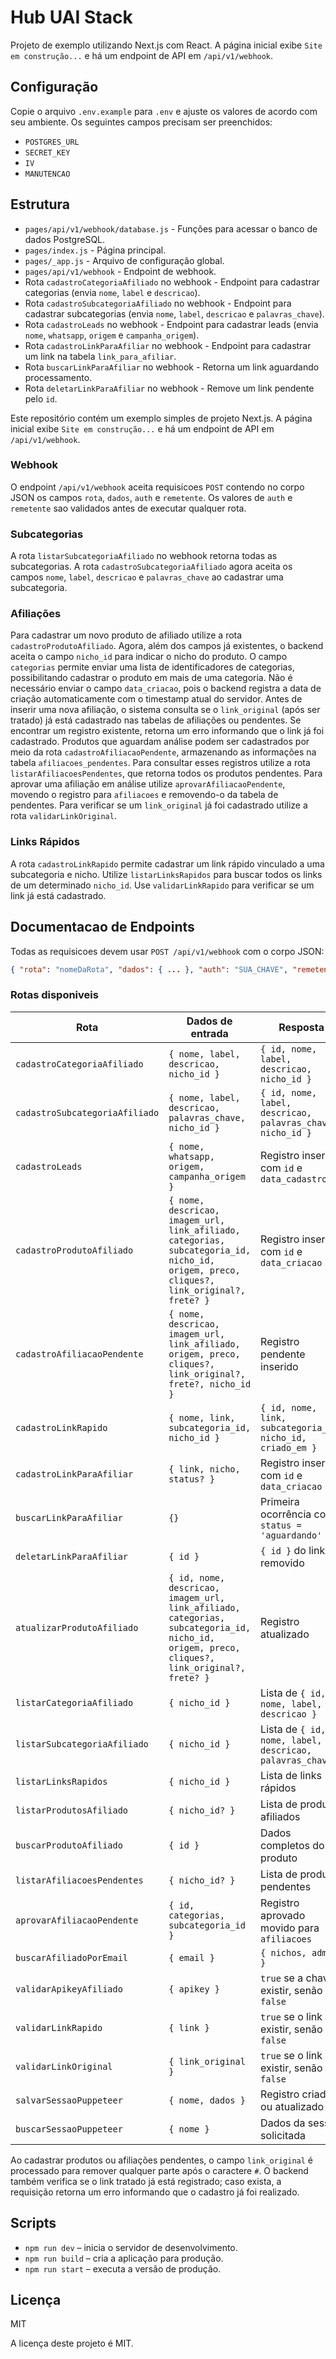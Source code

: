 # Hub UAI Stack


Projeto de exemplo utilizando Next.js com React.
A página inicial exibe `Site em construção...` e há um endpoint de API em `/api/v1/webhook`.

## Configuração

Copie o arquivo `.env.example` para `.env` e ajuste os valores de acordo com seu ambiente. Os seguintes campos precisam ser preenchidos:

- `POSTGRES_URL`
- `SECRET_KEY`
- `IV`
- `MANUTENCAO`

## Estrutura

- `pages/api/v1/webhook/database.js` - Funções para acessar o banco de dados PostgreSQL.
- `pages/index.js` - Página principal.
- `pages/_app.js` - Arquivo de configuração global.
- `pages/api/v1/webhook` - Endpoint de webhook.
- Rota `cadastroCategoriaAfiliado` no webhook - Endpoint para cadastrar categorias (envia `nome`, `label` e `descricao`).
- Rota `cadastroSubcategoriaAfiliado` no webhook - Endpoint para cadastrar subcategorias (envia `nome`, `label`, `descricao` e `palavras_chave`).
- Rota `cadastroLeads` no webhook - Endpoint para cadastrar leads (envia `nome`, `whatsapp`, `origem` e `campanha_origem`).
- Rota `cadastroLinkParaAfiliar` no webhook - Endpoint para cadastrar um link na tabela `link_para_afiliar`.
- Rota `buscarLinkParaAfiliar` no webhook - Retorna um link aguardando processamento.
- Rota `deletarLinkParaAfiliar` no webhook - Remove um link pendente pelo `id`.

 Este repositório contém um exemplo simples de projeto Next.js. A página inicial exibe `Site em construção...` e há um endpoint de API em `/api/v1/webhook`.

### Webhook

O endpoint `/api/v1/webhook` aceita requisicoes `POST` contendo no corpo JSON os campos `rota`, `dados`, `auth` e `remetente`. Os valores de `auth` e `remetente` sao validados antes de executar qualquer rota.

### Subcategorias

A rota `listarSubcategoriaAfiliado` no webhook retorna todas as subcategorias. A rota `cadastroSubcategoriaAfiliado` agora aceita os campos `nome`, `label`, `descricao` e `palavras_chave` ao cadastrar uma subcategoria.

### Afiliações

Para cadastrar um novo produto de afiliado utilize a rota `cadastroProdutoAfiliado`.
Agora, além dos campos já existentes, o backend aceita o campo `nicho_id` para indicar o nicho do produto.
O campo `categorias` permite enviar uma lista de identificadores de categorias, possibilitando cadastrar o produto em mais de uma categoria.
Não é necessário enviar o campo `data_criacao`, pois o backend registra a data de criação automaticamente com o timestamp atual do servidor.
Antes de inserir uma nova afiliação, o sistema consulta se o `link_original` (após ser tratado) já está cadastrado nas tabelas de afiliações ou pendentes. Se encontrar um registro existente, retorna um erro informando que o link já foi cadastrado.
Produtos que aguardam análise podem ser cadastrados por meio da rota `cadastroAfiliacaoPendente`, armazenando as informações na tabela `afiliacoes_pendentes`.
Para consultar esses registros utilize a rota `listarAfiliacoesPendentes`, que retorna todos os produtos pendentes.
Para aprovar uma afiliação em análise utilize `aprovarAfiliacaoPendente`, movendo o registro para `afiliacoes` e removendo-o da tabela de pendentes.
Para verificar se um `link_original` já foi cadastrado utilize a rota `validarLinkOriginal`.

### Links Rápidos

A rota `cadastroLinkRapido` permite cadastrar um link rápido vinculado a uma subcategoria e nicho.
Utilize `listarLinksRapidos` para buscar todos os links de um determinado `nicho_id`.
Use `validarLinkRapido` para verificar se um link já está cadastrado.


## Documentacao de Endpoints

Todas as requisicoes devem usar `POST /api/v1/webhook` com o corpo JSON:

```json
{ "rota": "nomeDaRota", "dados": { ... }, "auth": "SUA_CHAVE", "remetente": "descricao" }
```

### Rotas disponiveis

| Rota | Dados de entrada | Resposta |
|------|-----------------|----------|
| `cadastroCategoriaAfiliado` | `{ nome, label, descricao, nicho_id }` | `{ id, nome, label, descricao, nicho_id }` |
| `cadastroSubcategoriaAfiliado` | `{ nome, label, descricao, palavras_chave, nicho_id }` | `{ id, nome, label, descricao, palavras_chave, nicho_id }` |
| `cadastroLeads` | `{ nome, whatsapp, origem, campanha_origem }` | Registro inserido com `id` e `data_cadastro` |
| `cadastroProdutoAfiliado` | `{ nome, descricao, imagem_url, link_afiliado, categorias, subcategoria_id, nicho_id, origem, preco, cliques?, link_original?, frete? }` | Registro inserido com `id` e `data_criacao` |
| `cadastroAfiliacaoPendente` | `{ nome, descricao, imagem_url, link_afiliado, origem, preco, cliques?, link_original?, frete?, nicho_id }` | Registro pendente inserido |
| `cadastroLinkRapido` | `{ nome, link, subcategoria_id, nicho_id }` | `{ id, nome, link, subcategoria_id, nicho_id, criado_em }` |
| `cadastroLinkParaAfiliar` | `{ link, nicho, status? }` | Registro inserido com `id` e `data_criacao` |
| `buscarLinkParaAfiliar` | `{}` | Primeira ocorrência com `status = 'aguardando'` |
| `deletarLinkParaAfiliar` | `{ id }` | `{ id }` do link removido |
| `atualizarProdutoAfiliado` | `{ id, nome, descricao, imagem_url, link_afiliado, categorias, subcategoria_id, nicho_id, origem, preco, cliques?, link_original?, frete? }` | Registro atualizado |
| `listarCategoriaAfiliado` | `{ nicho_id }` | Lista de `{ id, nome, label, descricao }` |
| `listarSubcategoriaAfiliado` | `{ nicho_id }` | Lista de `{ id, nome, label, descricao, palavras_chave }` |
| `listarLinksRapidos` | `{ nicho_id }` | Lista de links rápidos |
| `listarProdutosAfiliado` | `{ nicho_id? }` | Lista de produtos afiliados |
| `buscarProdutoAfiliado` | `{ id }` | Dados completos do produto |
| `listarAfiliacoesPendentes` | `{ nicho_id? }` | Lista de produtos pendentes |
| `aprovarAfiliacaoPendente` | `{ id, categorias, subcategoria_id }` | Registro aprovado movido para `afiliacoes` |
| `buscarAfiliadoPorEmail` | `{ email }` | `{ nichos, admin }` |
| `validarApikeyAfiliado` | `{ apikey }` | `true` se a chave existir, senão `false` |
| `validarLinkRapido` | `{ link }` | `true` se o link existir, senão `false` |
| `validarLinkOriginal` | `{ link_original }` | `true` se o link existir, senão `false` |
| `salvarSessaoPuppeteer` | `{ nome, dados }` | Registro criado ou atualizado |
| `buscarSessaoPuppeteer` | `{ nome }` | Dados da sessão solicitada |

Ao cadastrar produtos ou afiliações pendentes, o campo `link_original` é processado para remover qualquer parte após o caractere `#`. O backend também verifica se o link tratado já está registrado; caso exista, a requisição retorna um erro informando que o cadastro já foi realizado.

## Scripts

- `npm run dev` – inicia o servidor de desenvolvimento.
- `npm run build` – cria a aplicação para produção.
- `npm run start` – executa a versão de produção.

## Licença

MIT

A licença deste projeto é MIT.

